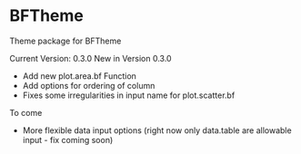 # BFTheme
Theme package for BFTheme

Current Version: 0.3.0
New in Version 0.3.0
- Add new plot.area.bf Function
- Add options for ordering of column
- Fixes some irregularities in input name for plot.scatter.bf

To come
- More flexible data input options (right now only data.table are allowable input - fix coming soon)
